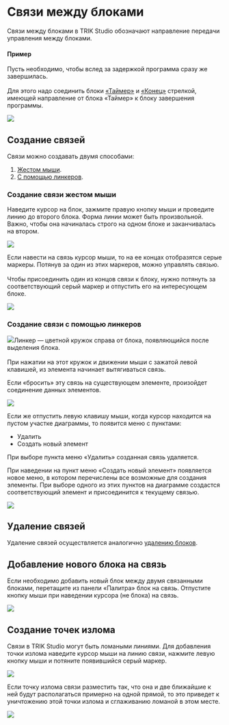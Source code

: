 # Связи между блоками

Связи между блоками в TRIK Studio обозначают направление передачи управления между блоками.

#### Пример

Пусть необходимо, чтобы вслед за задержкой программа сразу же завершилась.\
\
Для этого надо соединить блоки [«Таймер»](blocks.md#taimer) и [«Конец»](blocks.md#konec) стрелкой, имеющей направление от блока «Таймер» к блоку завершения программы.

![](../../.gitbook/assets/example.png)

## Создание связей

Связи можно создавать двумя способами:

1. [Жестом мыши](connection-between-blocks.md#mouse).
2. [С помощью линкеров](connection-between-blocks.md#linker).

### Создание связи жестом мыши <a href="#mouse" id="mouse"></a>

Наведите курсор на блок, зажмите правую кнопку мыши и проведите линию до второго блока. Форма линии может быть произвольной. Важно, чтобы она начиналась строго на одном блоке и заканчивалась на втором.&#x20;

![](<../../.gitbook/assets/making-connections-1 (1).gif>)

Если навести на связь курсор мыши, то на ее концах отобразятся серые маркеры. Потянув за один из этих маркеров, можно управлять связью.\
\
Чтобы присоединить один из концов связи к блоку, нужно потянуть за соответствующий серый маркер и отпустить его на интересующем блоке.

![](<../../.gitbook/assets/making-connections-2 (1).gif>)

### Создание связи с помощью линкеров <a href="#linker" id="linker"></a>

![](https://thumb.tildacdn.com/tild3839-3232-4431-b534-323262666636/-/resize/88x/-/format/webp/programming-linkers.png)Линкер — цветной кружок справа от блока, появляющийся после выделения блока.\
\
При нажатии на этот кружок и движении мыши с зажатой левой клавишей, из элемента начинает вытягиваться связь.

Если «бросить» эту связь на существующем элементе, произойдет соединение данных элементов.

![](<../../.gitbook/assets/linker-1 (1).gif>)

Если же отпустить левую клавишу мыши, когда курсор находится на пустом участке диаграммы, то появится меню с пунктами:

* Удалить
* Создать новый элемент

При выборе пункта меню «Удалить» созданная связь удаляется.

При наведении на пункт меню «Создать новый элемент» появляется новое меню, в котором перечислены все возможные для создания элементы. При выборе одного из этих пунктов на диаграмме создастся соответствующий элемент и присоединится к текущему связью.

![](../../.gitbook/assets/new-block-menu.png)

## Удаление связей

Удаление связей осуществляется аналогично [удалению блоков](blocks-add-delete.md#del).

## Добавление нового блока на связь

Если необходимо добавить новый блок между двумя связанными блоками, перетащите из панели «Палитра» блок на связь. Отпустите кнопку мыши при наведении курсора (не блока) на связь.

![](<../../.gitbook/assets/new-block (1).gif>)

## Создание точек излома

Связи в TRIK Studio могут быть ломаными линиями. Для добавления точки излома наведите курсор мыши на линию связи, нажмите левую кнопку мыши и потяните появившийся серый маркер.

![](../../.gitbook/assets/break-points-1.gif)

Если точку излома связи разместить так, что она и две ближайшие к ней будут располагаться примерно на одной прямой, то это приведет к уничтожению этой точки излома и сглаживанию ломаной в этом месте.

![](<../../.gitbook/assets/break-points-2 (1).gif>)
